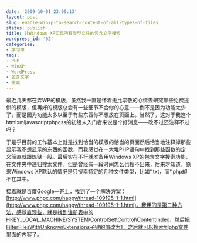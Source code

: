 ```yaml
---
date: '2009-10-01 23:09:13'
layout: post
slug: enable-winxp-to-search-content-of-all-types-of-files
status: publish
title: 让Windows XP实现所有类型文件的包含文字搜索
wordpress_id: '62'
categories:
- 学习中
tags:
- PHP
- WinXP
- WordPress
- 包含文字
- 搜索
---
```


最近几天都在弄WP的模版，虽然我一直是怀着无比崇敬的心情去研究那些免费提供的模版，但再好的模版总会有一些细节不合你的心意——倒不是因为功能太少了，而是因为功能太多以至于有些东西你不想放在页面上。当然了，这对于我这个htmlxmljavascriptphpcss的初级未入门者来说是个好消息——改不过还注释不过吗？

于是乎目前的工作基本上就是找到恰当的模版的恰当的页面然后恰当地注释掉那些显示我不想显示的东西的函数，而我感觉在一大堆PHP语句中找到那些函数的定义简直就跟炼狱一般。最后实在不行就准备用Windows XP的包含文字搜索功能，在文件夹中递归搜索文件。但是曾经有一段时间怎么也搜不出来，后来才知道，原来Windows XP默认的情况是只搜索特定的几种文件类型，比如*.txt，而*.php却不在其中。

接着就是百度Google一齐上，找到了一个解决方案：[http://www.phpx.com/happy/thread-109195-1-1.html](http://www.phpx.com/happy/thread-109195-1-1.html)。我用的是第二种方法，感觉直观些，就是找到注册表中的HKEY_LOCAL_MACHINE\SYSTEM\ControlSet\Control\ContentIndex，然后把FilterFilesWithUnknownExtensions子键的值改为1。之后就可以搜索到php文件里面的内容了。

